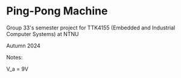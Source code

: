 # Ping-Pong Machine
Group 33's semester project for TTK4155 (Embedded and Industrial Computer Systems) at NTNU

Autumn 2024


Notes:

V_a = 9V



